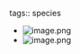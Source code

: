 tags:: species

- ![image.png](https://peach-geographical-bat-397.mypinata.cloud/ipfs/QmUavqd8eewG2eGiCnQRxPmwqvCu7zfwnBNVAvVZQonyBc)
- ![image.png](https://peach-geographical-bat-397.mypinata.cloud/ipfs/QmZJpUqYTYmpUFk11w2cKRp24mJLeKVdy5aXXJb3EwbTgF)